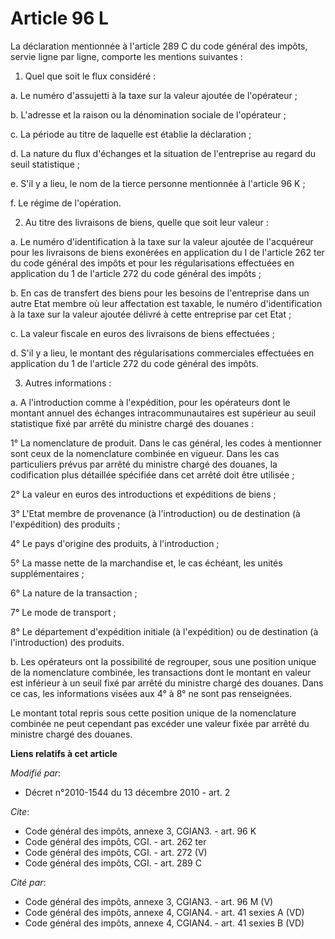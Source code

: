 # Article 96 L

La déclaration mentionnée à l'article 289 C du code général des impôts, servie ligne par ligne, comporte les mentions
suivantes : 

1. Quel que soit le flux considéré : 

a. Le numéro d'assujetti à la taxe sur la valeur ajoutée de l'opérateur ; 

b. L'adresse et la raison ou la dénomination sociale de l'opérateur ; 

c. La période au titre de laquelle est établie la déclaration ; 

d. La nature du flux d'échanges et la situation de l'entreprise au regard du seuil statistique ; 

e. S'il y a lieu, le nom de la tierce personne mentionnée à l'article 96 K ; 

f. Le régime de l'opération. 

2. Au titre des livraisons de biens, quelle que soit leur valeur : 

a. Le numéro d'identification à la taxe sur la valeur ajoutée de l'acquéreur pour les livraisons de biens exonérées en
application du I de l'article 262 ter du code général des impôts et pour les régularisations effectuées en application du 1
de l'article 272 du code général des impôts ; 

b. En cas de transfert des biens pour les besoins de l'entreprise dans un autre Etat membre où leur affectation est taxable,
le numéro d'identification à la taxe sur la valeur ajoutée délivré à cette entreprise par cet Etat ; 

c. La valeur fiscale en euros des livraisons de biens effectuées ; 

d. S'il y a lieu, le montant des régularisations commerciales effectuées en application du 1 de l'article 272 du code général
des impôts. 

3. Autres informations : 

a. A l'introduction comme à l'expédition, pour les opérateurs dont le montant annuel des échanges intracommunautaires est
supérieur au seuil statistique fixé par arrêté du ministre chargé des douanes : 

1° La nomenclature de produit. Dans le cas général, les codes à mentionner sont ceux de la nomenclature combinée en vigueur.
Dans les cas particuliers prévus par arrêté du ministre chargé des douanes, la codification plus détaillée spécifiée dans cet
arrêté doit être utilisée ; 

2° La valeur en euros des introductions et expéditions de biens ; 

3° L'Etat membre de provenance (à l'introduction) ou de destination (à l'expédition) des produits ; 

4° Le pays d'origine des produits, à l'introduction ; 

5° La masse nette de la marchandise et, le cas échéant, les unités supplémentaires ; 

6° La nature de la transaction ; 

7° Le mode de transport ; 

8° Le département d'expédition initiale (à l'expédition) ou de destination (à l'introduction) des produits. 

b. Les opérateurs ont la possibilité de regrouper, sous une position unique de la nomenclature combinée, les transactions
dont le montant en valeur est inférieur à un seuil fixé par arrêté du ministre chargé des douanes. Dans ce cas, les
informations visées aux 4° à 8° ne sont pas renseignées. 

Le montant total repris sous cette position unique de la nomenclature combinée ne peut cependant pas excéder une valeur fixée
par arrêté du ministre chargé des douanes.

**Liens relatifs à cet article**

_Modifié par_:

  - Décret n°2010-1544 du 13 décembre 2010 - art. 2

_Cite_:

  - Code général des impôts, annexe 3, CGIAN3. - art. 96 K
  - Code général des impôts, CGI. - art. 262 ter
  - Code général des impôts, CGI. - art. 272 (V)
  - Code général des impôts, CGI. - art. 289 C

_Cité par_:

  - Code général des impôts, annexe 3, CGIAN3. - art. 96 M (V)
  - Code général des impôts, annexe 4, CGIAN4. - art. 41 sexies A (VD)
  - Code général des impôts, annexe 4, CGIAN4. - art. 41 sexies B (VD)
